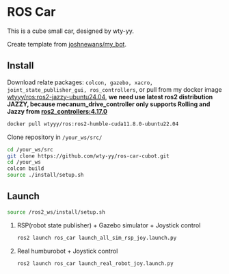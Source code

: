 # ROS Car

This is a cube small car, designed by wty-yy.

Create template from [joshnewans/my_bot](https://github.com/joshnewans/my_bot).

## Install
Download relate packages: `colcon, gazebo, xacro, joint_state_publisher_gui, ros_controllers`, or pull from my docker image [wtyyy/ros:ros2-jazzy-ubuntu24.04](https://hub.docker.com/repository/docker/wtyyy/ros/general), **we need use latest ros2 distribution JAZZY, because mecanum_drive_controller only supports Rolling and Jazzy from [ros2_controllers:4.17.0](https://github.com/ros-controls/ros2_controllers/tree/4.17.0)**
```bash
docker pull wtyyy/ros:ros2-humble-cuda11.8.0-ubuntu22.04
```

Clone repository in `/your_ws/src/`
```bash
cd /your_ws/src
git clone https://github.com/wty-yy/ros-car-cubot.git
cd /your_ws
colcon build
source ./install/setup.sh
```

## Launch
```bash
source /ros2_ws/install/setup.sh
```

1. RSP(robot state publisher) + Gazebo simulator + Joystick control
    ```bash
    ros2 launch ros_car launch_all_sim_rsp_joy.launch.py
    ```

2. Real humburobot + Joystick control
    ```bash
    ros2 launch ros_car launch_real_robot_joy.launch.py
    ```